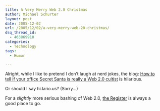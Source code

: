 ```yaml
---
title: A Very Merry Web 2.0 Christmas
author: Michael Schurter
layout: post
date: 2005-12-02
url: /2005/12/02/a-very-merry-web-20-christmas/
dsq_thread_id:
  - 463869910
categories:
  - Technology
tags:
  - Humor

---
```

Alright, while I like to pretend I don&#8217;t laugh at nerd jokes, the blog: [How to tell if your office Secret Santa is really a Web 2.0 cultist][1] is hilarious.

Or should I say hi.lario.us? (Sorry&#8230;)

For a _slightly_ more serious bashing of Web 2.0, [the Register][2] is always a good place to go.

 [1]: http://flocksucks.wordpress.com/2005/12/01/guide-how-to-tell-if-your-office-secret-santa-is-really-a-web-20-cultist/
 [2]: http://www.theregister.co.uk/2005/12/02/badger_two_point_nought/